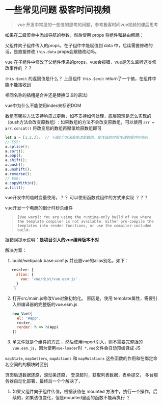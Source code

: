 # 一些常见问题 极客时间视频
> vue 开发中常见的一些值的思考的问题，参考极客时间vue视频的课后思考

如果在二级菜单中添加导航的参数，然后使用 props 将组件和路由解耦：

父组件向子组件传入的props，在子组件中能赋值到 data 中，后续需要修改的话，是直接修改 `this.data` props会跟随改动吗。


vue 在子组件中修改了父组件传递的props，vue会报错，vue是怎么监听这类修改事件的 ？？

`this.$emit` 的返回值是什么？ 上层组件 `this.$emit` return了一个值，在组件中能不能接收到

相同名称的插槽是合并还是替换(2.6的语法)

vue中为什么不能使用index来标识DOM

数组有哪些方法支持响应式更新，如不支持如何处理，底层原理是怎么实现的（push方法会改变原数组）: 如果数组的方法不会改变原数组，可以使用 `arr = arr.concat()` 将改变后的数组再赋值给原数组即可

```js
let a = [1,2,3];  // 下面9个方法会修改原数组，在传值的时候传递的是内存指针
// ES5:
a.splice();
a.sort();
a.pop();
a.shift();
a.push();
a.unshift();
a.reverse();
// ES6:
a.copyWithin();
a.fill();
```



vue开发中的临时变量使用，？？ 可以使用函数式组件的方式来实现 ？？？

vue开发一个电商的倒计时秒杀组件

> ```
> [Vue warn]: You are using the runtime-only build of Vue where the template compiler is not available. Either pre-compile the templates into render functions, or use the compiler-included build.
> ```

据错误提示说明：**是项目引入的vue编译版本不对**

解决方案：

1. build/webpack.base.conf.js 并设置vue的alias别名，如下：

```js
   resolve: {
     alias: {
       vue: 'vue/dist/vue.esm.js'
     }
    }
```

2. 打开src/main.js修改Vue对象初始化。 原因是，使用 template属性，需要引入带编译器的完整版的vue.esm.js

   ```js
   new Vue({
     el: '#app',
     router,
     render: h => h(App)
   })
   ```


3. 单文件就是个组件的方式 ，然后使用import引入，则不需要完整版的`vue.esm.js`，因为使用`vue-loader`时` *.vue`文件会自动预编译成 JS



`mapState`, `mapGetters`, `mapActions` 和 `mapMutations` 这些函数的作用和在绑定命名空间的的模块时区别


页面后退数据还原，滚动条还原，
登录超时，获取列表数据，表单提交，
多台服务器自动化部署，最终后一个个解决了，


1. 如果父组件向子组件传值，根据该值在 mounted 方法中，执行一个操作，后续的，如果该值变化，但是mounted里面的函数不能再执行 ？